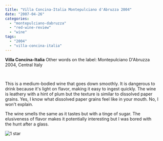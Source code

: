 ```yaml
---
title: "Villa Concina-Italia Montepulciano d'Abruzza 2004"
date: "2007-04-26"
categories: 
  - "montepulciano-dabruzza"
  - "red-wine-review"
  - "wine"
tags: 
  - "2004"
  - "villa-concina-italia"
---
```


**Villa Concina-Italia** Other words on the label: Montepulciano D'Abruzza 2004, Central Italy

 

This is a medium-bodied wine that goes down smoothly. It is dangerous to drink because it's light on flavor, making it easy to ingest quickly. The wine is leathery with a hint of plum but the texture is similar to dissolved paper grains. Yes, I know what dissolved paper grains feel like in your mouth. No, I won't explain.

The wine smells the same as it tastes but with a tinge of sugar. The elusiveness of flavor makes it potentially interesting but I was bored with the hunt after a glass.

![1 star](http://www.rebeccagomezfarrell.com/wp-content/uploads/2009/04/rating_olive1.gif "rating_olive1")
